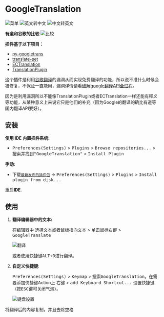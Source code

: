 # GoogleTranslation

![菜单](./images/editor_popup_menu.png)
![英文转中文](./images/entozh.png)
![中文转英文](./images/zhtoen.png)
  
**有道和谷歌的比较**
![比较](./images/compare.png)

**插件基于以下项目：**
- [py-googletrans](https://github.com/ssut/py-googletrans)
- [translate-set](https://github.com/lsj9383/translate-set)
- [ECTranslation](https://github.com/Skykai521/ECTranslation)
- [TranslationPlugin](https://github.com/YiiGuxing/TranslationPlugin)

这个插件是利用[谷歌翻译](https://translate.google.com)的漏洞从而实现免费翻译的功能，所以说不准什么时候会被修复，不保证一直能用，漏洞详情请看[破解google翻译API全过程](http://www.cnblogs.com/by-dream/p/6554340.html)。

因为是利用漏洞所以不能像TranslationPlugin或者ECTranslation一样还能有释义等功能，从某种意义上来说它只是他们的补充（因为Google的翻译的确比有道等国内翻译API要好）。

## 安装

**使用 IDE 内置插件系统:**
- <kbd>Preferences(Settings)</kbd> > <kbd>Plugins</kbd> > <kbd>Browse repositories...</kbd> > <kbd>搜索并找到"GoogleTranslation"</kbd> > <kbd>Install Plugin</kbd>

**手动:**
- 下载[`最新发布的插件包`](https://github.com/a483210/GoogleTranslation/releases/latest) -> <kbd>Preferences(Settings)</kbd> > <kbd>Plugins</kbd> > <kbd>Install plugin from disk...</kbd>

重启**IDE**.

## 使用

1. **翻译编辑器中的文本:**

   在编辑器中 <kbd>选择文本或者鼠标指向文本</kbd> > <kbd>单击鼠标右键</kbd> > <kbd>GoogleTranslate</kbd>

   ![翻译](./images/editor_popup_menu.png)

   或者使用快捷键<kbd>ALT+D</kbd>进行翻译。

2. **自定义快捷键:**

   <kbd>Preferences(Settings)</kbd> > <kbd>Keymap</kbd> > <kbd>搜索GoogleTranslation</kbd>。在需要添加快捷键Action上 <kbd>右键</kbd> > <kbd>add Keyboard Shortcut...</kbd> 设置快捷键（按<kbd>ESC</kbd>键可关闭气泡）。

   ![键盘设置](./images/keymap.png)

将翻译后的内容复制，并且去除空格